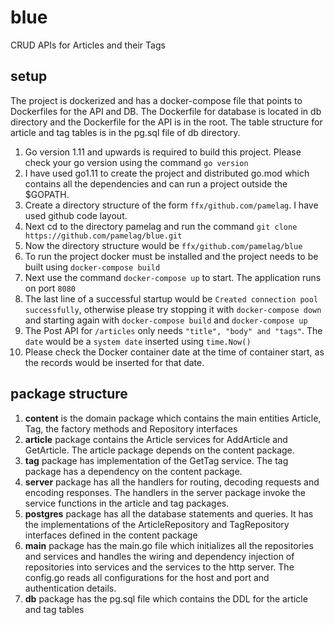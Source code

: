 # blue
CRUD APIs for Articles and their Tags

## setup
The project is dockerized and has a docker-compose file that points to Dockerfiles for the API and DB. The Dockerfile for database is located in db directory and the Dockerfile for the API is in the root. The table structure for article and tag tables is in the pg.sql file of db directory.

1. Go version 1.11 and upwards is required to build this project. Please check your go version using the command ```go version```
2. I have used go1.11 to create the project and distributed go.mod which contains all the dependencies and can run a project outside the $GOPATH.
3. Create a directory structure of the form ```ffx/github.com/pamelag```. I have used github code layout.
4. Next cd to the directory pamelag and run the command ```git clone https://github.com/pamelag/blue.git```
5. Now the directory structure would be ```ffx/github.com/pamelag/blue```
6. To run the project docker must be installed and the project needs to be built using ```docker-compose build``` 
7. Next use the command ```docker-compose up``` to start. The application runs on port ```8080```
8. The last line of a successful startup would be ```Created connection pool successfully```, otherwise please try stopping it with ```docker-compose down``` and starting again with ```docker-compose build``` and ```docker-compose up```
9. The Post API for ```/articles``` only needs ```"title", "body" and "tags"```. The ```date``` would be a ```system date``` inserted using ```time.Now()```
10. Please check the Docker container date at the time of container start, as the records would be inserted for that date.




## package structure
1. **content** is the domain package which contains the main entities Article, Tag, the factory methods and Repository interfaces
2. **article** package contains the Article services for AddArticle and GetArticle. The article package depends on the content package.
3. **tag** package has implementation of the GetTag service. The tag package has a dependency on the content package.
4. **server** package has all the handlers for routing, decoding requests and encoding responses. The handlers in the server package invoke the service functions in the article and tag packages.
5. **postgres** package has all the database statements and queries. It has the implementations of the ArticleRepository and TagRepository interfaces defined in the content package
6. **main** package has the main.go file which initializes all the repositories and services and handles the wiring and dependency injection of repositories into services and the services to the http server. The config.go reads all configurations for the host and port and authentication details.
7. **db** package has the pg.sql file which contains the DDL for the article and tag tables
